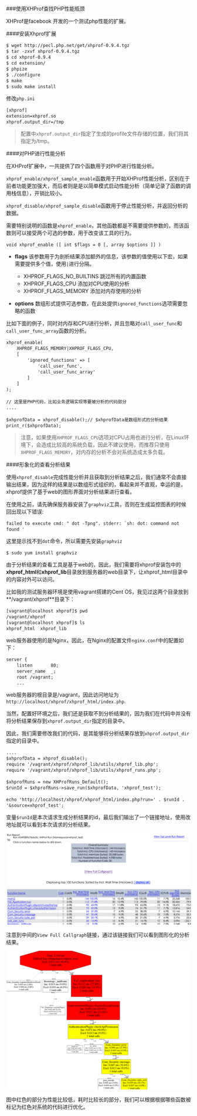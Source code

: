 ###使用XHProf查找PHP性能瓶颈

XHProf是facebook 开发的一个测试php性能的扩展。

####安装Xhprof扩展

    $ wget http://pecl.php.net/get/xhprof-0.9.4.tgz
    $ tar -zxvf xhprof-0.9.4.tgz
    $ cd xhprof-0.9.4
    $ cd extension/
    $ phpize
    $ ./configure
    $ make
    $ sudo make install


修改`php.ini`

    [xhprof]
    extension=xhprof.so
    xhprof.output_dir=/tmp

> 配置中`xhprof.output_dir`指定了生成的profile文件存储的位置，我们将其指定为/tmp。

####对PHP进行性能分析

在XHProf扩展中，一共提供了四个函数用于对PHP进行性能分析。

`xhprof_enable/xhprof_sample_enable`函数用于开始XHProf性能分析，区别在于前者功能更加强大，而后者则是是以简单模式启动性能分析（简单记录了函数的调用栈信息），开销比较小。

`xhprof_disable/xhprof_sample_disable`函数用于停止性能分析，并返回分析的数据。

需要特别说明的函数是`xhprof_enable`，其他函数都是不需要提供参数的，而该函数则可以接受两个可选的参数，用于改变该工具的行为。

    void xhprof_enable ([ int $flags = 0 [, array $options ]] )

- **flags** 该参数用于为剖析结果添加额外的信息，该参数的值使用以下宏，如果需要提供多个值，使用`|`进行分隔。
	- XHPROF_FLAGS_NO_BUILTINS 跳过所有的内置函数
	- XHPROF_FLAGS_CPU 添加对CPU使用的分析
	- XHPROF_FLAGS_MEMORY 添加对内存使用的分析

- **options** 数组形式提供可选参数，在此处提供`ignored_functions`选项需要忽略的函数

比如下面的例子，同时对内存和CPU进行分析，并且忽略对`call_user_func`和`call_user_func_array`函数的分析。

    xhprof_enable(
        XHPROF_FLAGS_MEMORY|XHPROF_FLAGS_CPU,
        [
            'ignored_functions'	=> [
                'call_user_func',
                'call_user_func_array'
            ]
        ]
    );

    // 这里是PHP代码，比如业务逻辑实现等要被分析的代码部分
    ....

    $xhprofData = xhprof_disable();// $xhprofData是数组形式的分析结果
    print_r($xhprofData);

> 注意，如果使用`XHPROF_FLAGS_CPU`选项对CPU占用也进行分析，在Linux环境下，会造成比较高的系统负载，因此不建议使用，而推荐只使用`XHPROF_FLAGS_MEMORY`，对内存的分析不会对系统造成太多负载。

####形象化的查看分析结果

使用`xhprof_disable`完成性能分析并且获取到分析结果之后，我们通常不会直接输出结果，因为这样的结果是以数组形式组织的，看起来并不直观，幸运的是，xhprof提供了基于web的图形界面对分析结果进行查看。

在使用之前，请先确保服务器安装了`graphviz`工具，否则在生成监控图表的时候回出现以下错误:

    failed to execute cmd: " dot -Tpng". stderr: `sh: dot: command not found '

这里提示找不到`dot`命令，所以需要先安装`graphviz`

    $ sudo yum install graphviz


由于分析结果的查看工具是基于web的，因此，我们需要将xhprof安装包中的**xhprof_html**和**xhprof_lib**目录放到服务器的web目录下，让xhprof_html目录中的内容对外可以访问。

比如我的测试服务器环境是使用vagrant搭建的Cent OS，我见过这两个目录放到**/vagrant/xhprof**目录下：

    [vagrant@localhost xhprof]$ pwd
    /vagrant/xhprof
    [vagrant@localhost xhprof]$ ls
    xhprof_html  xhprof_lib

web服务器使用的是Nginx，因此，在Nginx的配置文件`nginx.conf`中的配置如下：

    server {
        listen       80;
        server_name  _;
        root /vagrant;
        ...

web服务器的根目录是/vagrant，因此访问地址为`http://localhost/xhprof/xhprof_html/index.php`.

当然，配置好环境之后，我们还是获取不到分析结果的，因为我们在代码中并没有将分析结果保存到`xhprof.output_dir`指定的目录中。

因此，我们需要修改我们的代码，是其能够将分析结果存放到`xhprof.output_dir`指定的目录中。

    ....
    $xhprofData = xhprof_disable();
    require '/vagrant/xhprof/xhprof_lib/utils/xhprof_lib.php';
    require '/vagrant/xhprof/xhprof_lib/utils/xhprof_runs.php';

    $xhprofRuns = new XHProfRuns_Default();
    $runId = $xhprofRuns->save_run($xhprofData, 'xhprof_test');

    echo 'http://localhost/xhprof/xhprof_html/index.php?run=' . $runId . '&source=xhprof_test';


变量`$runId`是本次请求生成分析结果的id，最后我们输出了一个链接地址，使用改地址就可以看到本次请求的分析结果。


![分析结果](./resources/xhprof_1.png)

注意到中间的`View Full Callgraph`链接，通过该链接我们可以看到图形化的分析结果。

![图形化分析结果](./resources/xhprof_2.png)

图中红色的部分为性能比较低，耗时比较长的部分，我们可以根据根据哪些函数被标记为红色对系统的代码进行优化。

